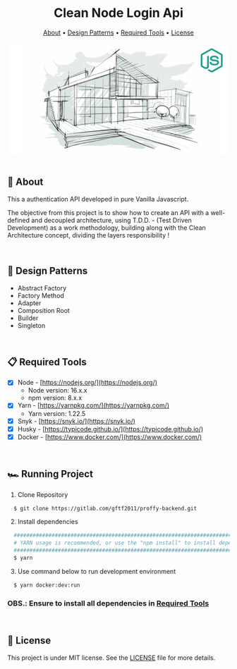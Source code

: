 <div align="center">
	<h1>Clean Node Login Api</h1>
</div>

<div align="center">
  <a href="#page_facing_up-about">About</a> •
  <a href="#large_blue_diamond-design-patterns">Design Patterns</a> •
  <a href="#clipboard-required-tools">Required Tools</a> •
  <a href="#memo-license">License</a>
</div>

<br/>

<div align="center">
  <img src="https://github.com/gftf2011/clean-node-login-api-js/blob/main/public/img/background.png" />
</div>

<br/>

## :page_facing_up: About

This a authentication API developed in pure Vanilla Javascript.

The objective from this project is to show how to create an API with a well-defined and decoupled architecture, using T.D.D. - (Test Driven Development) as a work methodology, building along with the Clean Architecture concept, dividing the layers responsibility !

<br/>

## :large_blue_diamond: Design Patterns

- Abstract Factory
- Factory Method
- Adapter
- Composition Root
- Builder
- Singleton

<br/>

## :clipboard: Required Tools

- [x] Node - [https://nodejs.org/](https://nodejs.org/)
  - Node version: 16.x.x
  - npm version: 8.x.x
- [x] Yarn - [https://yarnpkg.com/](https://yarnpkg.com/)
  - Yarn version: 1.22.5
- [x] Snyk - [https://snyk.io/](https://snyk.io/)
- [x] Husky - [https://typicode.github.io/](https://typicode.github.io/)
- [x] Docker - [https://www.docker.com/](https://www.docker.com/)

<br/>

## :racing_car: Running Project

1. Clone Repository
```sh
  $ git clone https://gitlab.com/gftf2011/proffy-backend.git
```
2. Install dependencies
```sh
  ################################################################################
  # YARN usage is recommended, or use the "npm install" to install dependencies. #
  ################################################################################
  $ yarn
```
3. Use command below to run development environment
```sh
  $ yarn docker:dev:run
```

### OBS.: Ensure to install all dependencies in <a href="#clipboard-required-tools">Required Tools</a>

<br/>

## :memo: License

This project is under MIT license. See the [LICENSE](https://github.com/gftf2011/clean-node-login-api-js/blob/main/LICENSE) file for more details.
